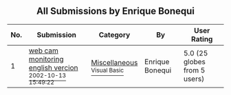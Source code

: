 ﻿<div align="center">

## All Submissions by Enrique Bonequi

</div>

No.  | Submission | Category | By   | User Rating
---- | ---------- | -------- | ---- | -----------
1 | [web cam monitoring english vercion<br /><sup>2002-10-13 15:49:22</sup>](https://github.com/Planet-Source-Code/enrique-bonequi-web-cam-monitoring-english-vercion__1-39789) | [Miscellaneous<br /><sup>Visual Basic</sup>](../ByCategory/miscellaneous__1-1.md) | Enrique Bonequi | 5.0 (25 globes from 5 users)
